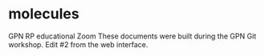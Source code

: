 # molecules
GPN RP educational Zoom
These documents were built during the GPN Git workshop.
Edit #2 from the web interface.
